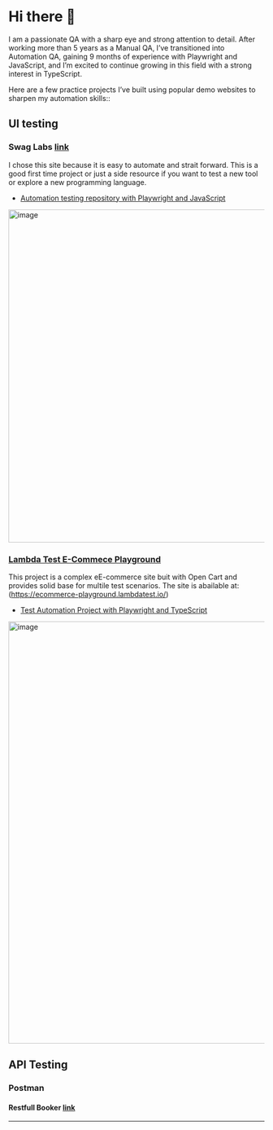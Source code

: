 # Hi there 👋

<!--
**mtsonkova/mtsonkova** is a ✨ _special_ ✨ repository because its `README.md` (this file) appears on your GitHub profile.

Here are some ideas to get you started:

- 🔭 I’m currently working on ...
- 🌱 I’m currently learning JavaScript, Type Script
- 👯 I’m looking to collaborate on ...
- 🤔 I’m looking for help with ...
- 💬 Ask me about manual testing, Postman, JavaScript, websites to practice test automation
- 📫 How to reach me: mtsonkova950@gmail.com
- 😄 Pronouns: ...
- ⚡ Fun fact: I used ChatGPT to generate example business requirements for my selected practice web sites.
-->

I am a passionate QA with a sharp eye and strong attention to detail. After working more than 5 years as a Manual QA, I’ve transitioned into Automation QA, gaining 9 months of experience with Playwright and JavaScript, and I’m excited to continue growing in this field with a strong interest in TypeScript.

Here are a few practice projects I’ve built using popular demo websites to sharpen my automation skills::

## UI testing

### Swag Labs [link](https://www.saucedemo.com/)

I chose this site because it is easy to automate and strait forward. This is a good first time project or just a side resource if you want to test a new tool or explore a new programming language.

 - [Automation testing repository with Playwright and JavaScript](https://github.com/mtsonkova/SwagLabs-Testing-Project-Automation-with-Playwright)

<img width="654" alt="image" src="https://github.com/user-attachments/assets/a369e50f-db47-4783-bb47-90128fedce5b">


### [Lambda Test E-Commece Playground](https://github.com/mtsonkova/Ecommerce_Playground_LambdaTest_TS.git)
This project is a complex eE-commerce site buit with Open Cart and provides solid base for multile test scenarios. The site is abailable at: (https://ecommerce-playground.lambdatest.io/)

 - [Test Automation Project with Playwright and TypeScript](https://github.com/mtsonkova/Ecommerce_Playground_LambdaTest_TS.git)

<img width="2376" height="829" alt="image" src="https://github.com/user-attachments/assets/6713a397-01b1-4c7e-8f3b-6219cc0af006" /> 


## API Testing

### Postman

#### Restfull Booker [link](https://github.com/mtsonkova/RestfullBooker-API-tests-with-Postman/tree/main)

 



---


